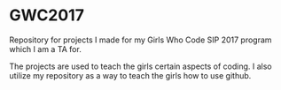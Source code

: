 # GWC2017
Repository for projects I made for my Girls Who Code SIP 2017 program which I am a TA for.

The projects are used to teach the girls certain aspects of coding. I also utilize my repository as a way to teach the girls how to use github.
